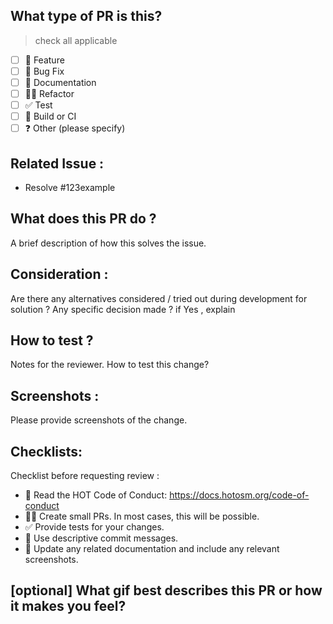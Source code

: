 ## What type of PR is this? 
>check all applicable

- [ ] 🍕 Feature
- [ ] 🐛 Bug Fix
- [ ] 📝 Documentation
- [ ] 🧑‍💻 Refactor
- [ ] ✅ Test
- [ ] 🤖 Build or CI
- [ ] ❓ Other (please specify)

## Related Issue :

- Resolve #123example

## What does this PR do ?

A brief description of how this solves the issue.

## Consideration : 

Are there any alternatives considered / tried out during development for solution ? Any specific decision made ? if Yes , explain 

## How to test ? 

Notes for the reviewer. How to test this change?

## Screenshots :

Please provide screenshots of the change.

## Checklists:

Checklist before requesting review : 

- 📖 Read the HOT Code of Conduct: <https://docs.hotosm.org/code-of-conduct>
- 👷‍♀️ Create small PRs. In most cases, this will be possible.
- ✅ Provide tests for your changes.
- 📝 Use descriptive commit messages.
- 📗 Update any related documentation and include any relevant screenshots.

## [optional] What gif best describes this PR or how it makes you feel?
